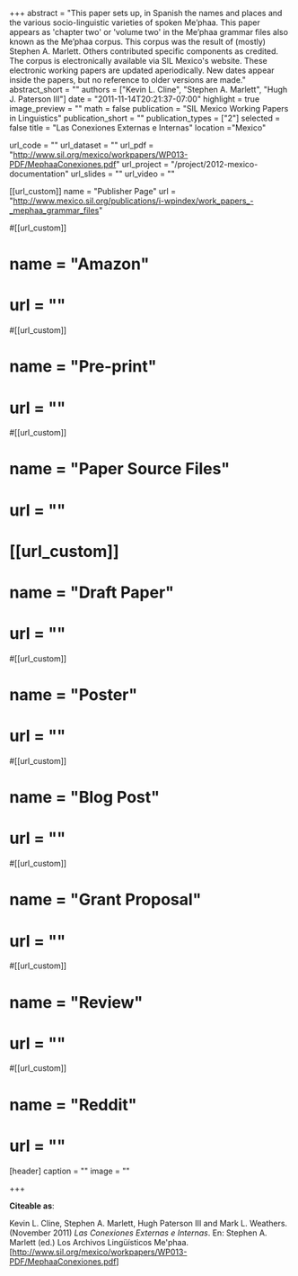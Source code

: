 +++
abstract = "This paper sets up, in Spanish the names and places and the various socio-linguistic varieties of spoken Me’phaa. This paper appears as 'chapter two' or 'volume two' in the Me’phaa grammar files also known as the Me’phaa corpus. This corpus was the result of (mostly) Stephen A. Marlett. Others contributed specific components as credited. The corpus is electronically available via SIL Mexico's website. These electronic working papers are updated aperiodically. New dates appear inside the papers, but no reference to older versions are made."
abstract_short = ""
authors = ["Kevin L. Cline", "Stephen A. Marlett", "Hugh J. Paterson III"]
date = "2011-11-14T20:21:37-07:00"
highlight = true
image_preview = ""
math = false
publication = "SIL Mexico Working Papers in Linguistics"
publication_short = ""
publication_types = ["2"]
selected = false
title = "Las Conexiones Externas e Internas"
location ="Mexico"

  url_code = ""
  url_dataset = ""
  url_pdf = "http://www.sil.org/mexico/workpapers/WP013-PDF/MephaaConexiones.pdf"
  url_project = "/project/2012-mexico-documentation"
  url_slides = ""
  url_video = ""

[[url_custom]]
 name = "Publisher Page"
 url = "http://www.mexico.sil.org/publications/i-wpindex/work_papers_-_mephaa_grammar_files"

#[[url_custom]]
#  name = "Amazon"
#  url = ""

#[[url_custom]]
#  name = "Pre-print"
#  url = ""

#[[url_custom]]
#  name = "Paper Source Files"
#  url = ""

# [[url_custom]]
#  name = "Draft Paper"
# url = ""

#[[url_custom]]
#  name = "Poster"
#  url = ""

#[[url_custom]]
#  name = "Blog Post"
#  url = ""

#[[url_custom]]
#  name = "Grant Proposal"
#  url = ""

#[[url_custom]]
#  name = "Review"
#  url = ""

#[[url_custom]]
#  name = "Reddit"
# url = ""

[header]
  caption = ""
  image = ""

+++

__Citeable as__:

<span class="Z3988" title="ctx_ver=Z39.88-2004&amp;rft_val_fmt=info%3Aofi%2Ffmt%3Akev%3Amtx%3Abook&amp;rfr_id=info%3Asid%2Focoins.info%3Agenerator&amp;rft.genre=document&amp;rft.btitle=Los+Archivos+Ling%C3%BC%C3%ADsticos+Me%27phaa&amp;rft.title=Los+Archivos+Ling%C3%BC%C3%ADsticos+Me%27phaa&amp;rft.atitle=Las+Conexiones+Externas+e+Internas&amp;rft.series=Mexico+Electronic+Working+Papers+in+Linguistics&amp;rft.aulast=Kevin&amp;rft.aufirst=Cline&amp;rft.auinit=L&amp;rft.aucorp=Stephen+A.+Marlett&amp;rft.au=Cline+L+Kevin&amp;rft.au=+Hugh+Paterson+III&amp;rft.au=Mark+L.+Weathers&amp;rft.date=2011-11&amp;rft.pub=SIL+International&amp;rft.edition=2011-11">Kevin L. Cline, Stephen A. Marlett, Hugh Paterson III and Mark L. Weathers. (November 2011) <em>Las Conexiones Externas e Internas</em>. En: Stephen A. Marlett (ed.) Los Archivos Lingüísticos Me'phaa. [<a href="http://www.sil.org/mexico/workpapers/WP013-PDF/MephaaConexiones.pdf">http://www.sil.org/mexico/workpapers/WP013-PDF/MephaaConexiones.pdf</a>]</span>

<!-- Kevin L. Cline, Stephen A. Marlett, Hugh Paterson III and Mark L. Weathers (November 2011) *Las Conexiones Externas e Internas*. En: Stephen A. Marlett (ed.) Los Archivos Lingüísticos Me’phaa. [http://www.sil.org/mexico/workpapers/WP013-PDF/MephaaConexiones.pdf] -->
